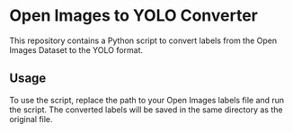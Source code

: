 <!DOCTYPE html>
<html>
  <head>
    <meta charset="UTF-8">
    <title>Open Images to YOLO Converter</title>
  </head>
  <body>
    <h1>Open Images to YOLO Converter</h1>
    <p>This repository contains a Python script to convert labels from the Open Images Dataset to the YOLO format.</p>
    <h2>Usage</h2>
    <p>To use the script, replace the path to your Open Images labels file and run the script. The converted labels will be saved in the same directory as the original file.</p>
  </body>
</html>

